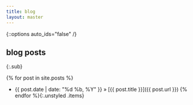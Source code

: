 ```yaml
---
title: blog
layout: master
---
```


{::options auto_ids="false" /}

blog posts
----------
{:.sub}

{% for post in site.posts %}
* <span class="date mono">{{ post.date | date: "%d %b, %Y" }}</span> &raquo; [{{ post.title }}]({{ post.url }})
{% endfor %}{:.unstyled .items}

